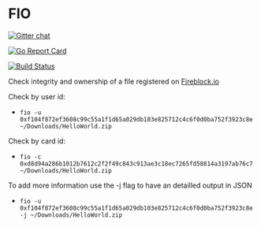 FIO
===

[![Gitter chat](https://badges.gitter.im/Join%20Chat.svg)](https://gitter.im/fireblock/Lobby)

[![Go Report Card](https://goreportcard.com/badge/github.com/fireblock/go-fireblock)](https://goreportcard.com/report/github.com/fireblock/go-fireblock)

[![Build Status](https://travis-ci.org/fireblock/go-fireblock.svg?branch=master)](https://travis-ci.org/fireblock/go-fireblock)

Check integrity and ownership of a file registered on [Fireblock.io](https://fireblock.io)

Check by user id:

- ```fio -u 0xf104f872ef3608c99c55a1f1d65a029db103e825712c4c6f0d0ba752f3923c8e ~/Downloads/HelloWorld.zip```

Check by card id:

- ```fio -c 0xd8d94a286b1012b7612c2f2f49c843c913ae3c18ec7265fd58814a3197ab76c7 ~/Downloads/HelloWorld.zip```

To add more information use the -j flag to have an detailled output in JSON

- ```fio -u 0xf104f872ef3608c99c55a1f1d65a029db103e825712c4c6f0d0ba752f3923c8e -j ~/Downloads/HelloWorld.zip```
